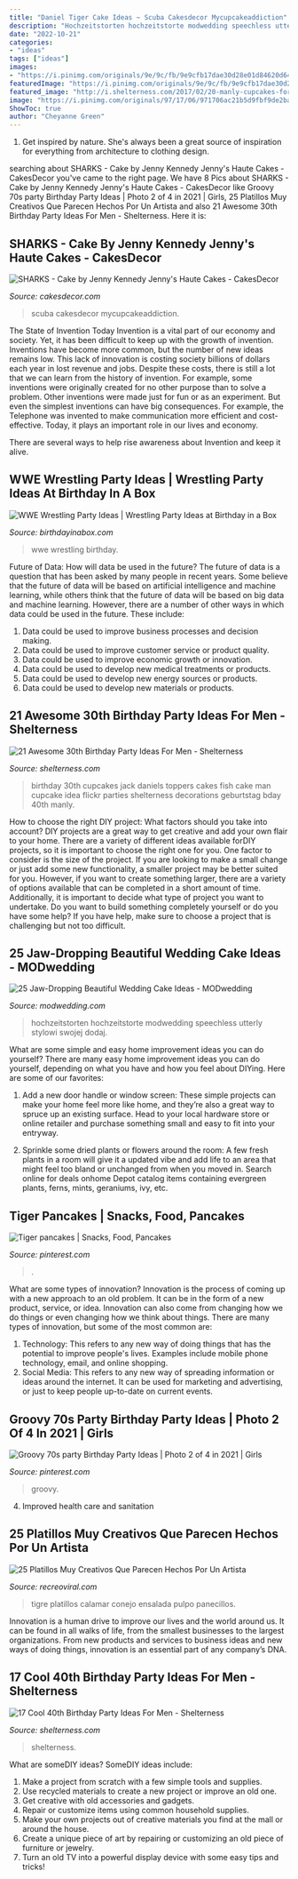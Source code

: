 ```yaml
---
title: "Daniel Tiger Cake Ideas ~ Scuba Cakesdecor Mycupcakeaddiction"
description: "Hochzeitstorten hochzeitstorte modwedding speechless utterly stylowi swojej dodaj"
date: "2022-10-21"
categories:
- "ideas"
tags: ["ideas"]
images:
- "https://i.pinimg.com/originals/9e/9c/fb/9e9cfb17dae30d28e01d84620d64860a.jpg"
featuredImage: "https://i.pinimg.com/originals/9e/9c/fb/9e9cfb17dae30d28e01d84620d64860a.jpg"
featured_image: "http://i.shelterness.com/2017/02/20-manly-cupcakes-for-the-30th-birthday-Jack-Daniels-Top-Gear-and-fish-toppers.jpg"
image: "https://i.pinimg.com/originals/97/17/06/971706ac21b5d9fbf9de2ba884807a58.jpg"
ShowToc: true
author: "Cheyanne Green"
---
```



1. Get inspired by nature. She's always been a great source of inspiration for everything from architecture to clothing design.

	

		
searching about SHARKS - Cake by Jenny Kennedy Jenny&#039;s Haute Cakes - CakesDecor you've came to the right page. We have 8 Pics about SHARKS - Cake by Jenny Kennedy Jenny&#039;s Haute Cakes - CakesDecor like Groovy 70s party Birthday Party Ideas | Photo 2 of 4 in 2021 | Girls, 25 Platillos Muy Creativos Que Parecen Hechos Por Un Artista and also 21 Awesome 30th Birthday Party Ideas For Men - Shelterness. Here it is:
		
    
## SHARKS - Cake By Jenny Kennedy Jenny&#039;s Haute Cakes - CakesDecor

<img loading=lazy src="https://pic.cakesdecor.com/m/a4sgczsnzx3x7k7mjhml.jpg" onerror="this.onerror=null;this.src='https://tse2.mm.bing.net/th?id=OIP.SNWZzBK9wfRnC5RYcohr-gHaLZ&amp;pid=15.1';" alt="SHARKS - Cake by Jenny Kennedy Jenny&#039;s Haute Cakes - CakesDecor">

_Source: cakesdecor.com_

>scuba cakesdecor mycupcakeaddiction. 

	

The State of Invention Today
Invention is a vital part of our economy and society. Yet, it has been difficult to keep up with the growth of invention. Inventions have become more common, but the number of new ideas remains low. This lack of innovation is costing society billions of dollars each year in lost revenue and jobs.
Despite these costs, there is still a lot that we can learn from the history of invention. For example, some inventions were originally created for no other purpose than to solve a problem. Other inventions were made just for fun or as an experiment. But even the simplest inventions can have big consequences. For example, the Telephone was invented to make communication more efficient and cost-effective. Today, it plays an important role in our lives and economy.

There are several ways to help rise awareness about Invention and keep it alive.

    
## WWE Wrestling Party Ideas | Wrestling Party Ideas At Birthday In A Box

<img loading=lazy src="https://birthdayinabox-weblinc.netdna-ssl.com/media/W1siZiIsIjIwMTgvMDgvMDIvMTUvMDEvNDcvNTM3L1dXRXBhcnR5X1BhcnR5VGFibGVfQTEuanBnIl0sWyJwIiwib3B0aW0iXV0/WWEparty_PartyTable_A1.jpg?sha=9efd7d75589352f0" onerror="this.onerror=null;this.src='https://tse4.mm.bing.net/th?id=OIP.XtSAp3053wy0hB05-kqUaAHaDl&amp;pid=15.1';" alt="WWE Wrestling Party Ideas | Wrestling Party Ideas at Birthday in a Box">

_Source: birthdayinabox.com_

>wwe wrestling birthday. 

	

Future of Data: How will data be used in the future?
The future of data is a question that has been asked by many people in recent years. Some believe that the future of data will be based on artificial intelligence and machine learning, while others think that the future of data will be based on big data and machine learning. However, there are a number of other ways in which data could be used in the future. These include:
1. Data could be used to improve business processes and decision making.
2. Data could be used to improve customer service or product quality.
3. Data could be used to improve economic growth or innovation.
4. Data could be used to develop new medical treatments or products.
5. Data could be used to develop new energy sources or products.
6. Data could be used to develop new materials or products.

    
## 21 Awesome 30th Birthday Party Ideas For Men - Shelterness

<img loading=lazy src="http://i.shelterness.com/2017/02/20-manly-cupcakes-for-the-30th-birthday-Jack-Daniels-Top-Gear-and-fish-toppers.jpg" onerror="this.onerror=null;this.src='https://tse1.mm.bing.net/th?id=OIP.8zDhQweaxXDhQ1SQkXJNfQHaJ4&amp;pid=15.1';" alt="21 Awesome 30th Birthday Party Ideas For Men - Shelterness">

_Source: shelterness.com_

>birthday 30th cupcakes jack daniels toppers cakes fish cake man cupcake idea flickr parties shelterness decorations geburtstag bday 40th manly. 

	

How to choose the right DIY project: What factors should you take into account?
DIY projects are a great way to get creative and add your own flair to your home. There are a variety of different ideas available forDIY projects, so it is important to choose the right one for you. One factor to consider is the size of the project. If you are looking to make a small change or just add some new functionality, a smaller project may be better suited for you. However, if you want to create something larger, there are a variety of options available that can be completed in a short amount of time. Additionally, it is important to decide what type of project you want to undertake. Do you want to build something completely yourself or do you have some help? If you have help, make sure to choose a project that is challenging but not too difficult.

    
## 25 Jaw-Dropping Beautiful Wedding Cake Ideas - MODwedding

<img loading=lazy src="https://www.modwedding.com/wp-content/uploads/2014/01/wedding-cake-ideas-14-01042014.jpg" onerror="this.onerror=null;this.src='https://tse1.mm.bing.net/th?id=OIP.0JC3UkQ0b39uE2On5gSOIwHaLH&amp;pid=15.1';" alt="25 Jaw-Dropping Beautiful Wedding Cake Ideas - MODwedding">

_Source: modwedding.com_

>hochzeitstorten hochzeitstorte modwedding speechless utterly stylowi swojej dodaj. 

	

What are some simple and easy home improvement ideas you can do yourself?
There are many easy home improvement ideas you can do yourself, depending on what you have and how you feel about DIYing. Here are some of our favorites:
1. Add a new door handle or window screen: These simple projects can make your home feel more like home, and they’re also a great way to spruce up an existing surface. Head to your local hardware store or online retailer and purchase something small and easy to fit into your entryway.

2. Sprinkle some dried plants or flowers around the room: A few fresh plants in a room will give it a updated vibe and add life to an area that might feel too bland or unchanged from when you moved in. Search online for deals onhome Depot catalog items containing evergreen plants, ferns, mints, geraniums, ivy, etc.

    
## Tiger Pancakes | Snacks, Food, Pancakes

<img loading=lazy src="https://i.pinimg.com/originals/9e/9c/fb/9e9cfb17dae30d28e01d84620d64860a.jpg" onerror="this.onerror=null;this.src='https://tse3.mm.bing.net/th?id=OIP.Uhg_j_dCf_7PUOE4LOsMMwHaJ4&amp;pid=15.1';" alt="Tiger pancakes | Snacks, Food, Pancakes">

_Source: pinterest.com_

>. 

	

What are some types of innovation?
Innovation is the process of coming up with a new approach to an old problem. It can be in the form of a new product, service, or idea. Innovation can also come from changing how we do things or even changing how we think about things. There are many types of innovation, but some of the most common are: 
1) Technology: This refers to any new way of doing things that has the potential to improve people's lives. Examples include mobile phone technology, email, and online shopping. 
2) Social Media: This refers to any new way of spreading information or ideas around the internet. It can be used for marketing and advertising, or just to keep people up-to-date on current events.

    
## Groovy 70s Party Birthday Party Ideas | Photo 2 Of 4 In 2021 | Girls

<img loading=lazy src="https://i.pinimg.com/originals/97/17/06/971706ac21b5d9fbf9de2ba884807a58.jpg" onerror="this.onerror=null;this.src='https://tse1.mm.bing.net/th?id=OIP.bMi91vHrS5sVHPaqp5u2XgHaLH&amp;pid=15.1';" alt="Groovy 70s party Birthday Party Ideas | Photo 2 of 4 in 2021 | Girls">

_Source: pinterest.com_

>groovy. 

	

4. Improved health care and sanitation 

    
## 25 Platillos Muy Creativos Que Parecen Hechos Por Un Artista

<img loading=lazy src="https://www.recreoviral.com/wp-content/uploads/2014/09/pan-de-tigre.jpg" onerror="this.onerror=null;this.src='https://tse4.mm.bing.net/th?id=OIP.eW8Q34j1_HOV7MI7bxtdngHaHa&amp;pid=15.1';" alt="25 Platillos Muy Creativos Que Parecen Hechos Por Un Artista">

_Source: recreoviral.com_

>tigre platillos calamar conejo ensalada pulpo panecillos. 

	

Innovation is a human drive to improve our lives and the world around us. It can be found in all walks of life, from the smallest businesses to the largest organizations. From new products and services to business ideas and new ways of doing things, innovation is an essential part of any company’s DNA.

    
## 17 Cool 40th Birthday Party Ideas For Men - Shelterness

<img loading=lazy src="https://i.shelterness.com/2017/02/12-Jack-Daniels-40th-birthday-cake-idea.jpg" onerror="this.onerror=null;this.src='https://tse4.mm.bing.net/th?id=OIP.D_l3VLPDLEwh5sPWpcY6vAHaNK&amp;pid=15.1';" alt="17 Cool 40th Birthday Party Ideas For Men - Shelterness">

_Source: shelterness.com_

>shelterness. 

	

What are someDIY ideas?
SomeDIY ideas include:
1. Make a project from scratch with a few simple tools and supplies. 
2. Use recycled materials to create a new project or improve an old one. 
3. Get creative with old accessories and gadgets. 
4. Repair or customize items using common household supplies. 
5. Make your own projects out of creative materials you find at the mall or around the house. 
6. Create a unique piece of art by repairing or customizing an old piece of furniture or jewelry. 
7. Turn an old TV into a powerful display device with some easy tips and tricks!

